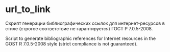 # url_to_link

Скрипт генерации библиографических ссылок для интернет-ресурсов в стиле (строгое соответствие не гарантируется) ГОСТ Р 7.0.5-2008.

Script to generate bibliographic references for Internet resources in the GOST R 7.0.5-2008 style (strict compliance is not guaranteed).
